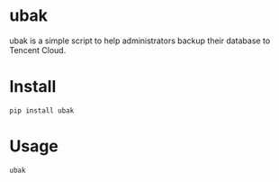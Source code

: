 # ubak
ubak is a simple script to help administrators backup their database to Tencent Cloud.

# Install
`` pip install ubak ``

# Usage
`` ubak ``